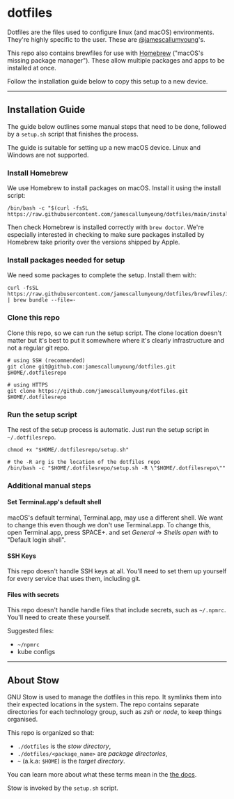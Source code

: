 # dotfiles

Dotfiles are the files used to configure linux (and macOS) environments.
They're highly specific to the user. These are [@jamescallumyoung](https://github.com/jamescallumyoung)'s.

This repo also contains brewfiles for use with [Homebrew](https://brew.sh/) ("macOS's missing package manager").
These allow multiple packages and apps to be installed at once.

Follow the installation guide below to copy this setup to a new device.

---

## Installation Guide

The guide below outlines some manual steps that need to be done, followed by a `setup.sh` script that finishes the process.

The guide is suitable for setting up a new macOS device. Linux and Windows are not supported.

### Install Homebrew

We use Homebrew to install packages on macOS. Install it using the install script:

````shell
/bin/bash -c "$(curl -fsSL https://raw.githubusercontent.com/jamescallumyoung/dotfiles/main/installers/brew.install.sh)"
````

Then check Homebrew is installed correctly with `brew doctor`.
We're especially interested in checking to make sure packages installed by Homebrew take priority over the versions shipped by Apple.

### Install packages needed for setup

We need some packages to complete the setup. Install them with:

```
curl -fsSL https://raw.githubusercontent.com/jamescallumyoung/dotfiles/brewfiles/initial.brewfile | brew bundle --file=-
```

### Clone this repo

Clone this repo, so we can run the setup script.
The clone location doesn't matter but it's best to put it somewhere where it's clearly infrastructure and not a regular git repo.

```shell
# using SSH (recommended)
git clone git@github.com:jamescallumyoung/dotfiles.git $HOME/.dotfilesrepo

# using HTTPS
git clone https://github.com/jamescallumyoung/dotfiles.git $HOME/.dotfilesrepo
```

### Run the setup script

The rest of the setup process is automatic. Just run the setup script in `~/.dotfilesrepo`.

```shell
chmod +x "$HOME/.dotfilesrepo/setup.sh"

# the -R arg is the location of the dotfiles repo
/bin/bash -c "$HOME/.dotfilesrepo/setup.sh -R \"$HOME/.dotfilesrepo\""
```

### Additional manual steps

#### Set Terminal.app's default shell

macOS's default terminal, Terminal.app, may use a different shell. We want to change this even though we don't use Terminal.app.
To change this, open Terminal.app, press SPACE+. and set _General_ -> _Shells open with_ to "Default login shell".

#### SSH Keys

This repo doesn't handle SSH keys at all. You'll need to set them up yourself for every service that uses them, including git.

#### Files with secrets

This repo doesn't handle handle files that include secrets, such as `~/.npmrc`. You'll need to create these yourself.

Suggested files:
- `~/npmrc`
- kube configs

---

## About Stow

GNU Stow is used to manage the dotfiles in this repo. It symlinks them into their expected locations in the system.
The repo contains separate directories for each technology group, such as _zsh_ or _node_, to keep things organised.

This repo is organized so that:

- `./dotfiles` is the _stow directory_,
- `./dotfiles/<package_name>` are _package directories_,
- `~` (a.k.a: `$HOME`) is the _target directory_.

You can learn more about what these terms mean in the [the docs](https://www.gnu.org/software/stow/manual/stow.html#Terminology).

Stow is invoked by the `setup.sh` script.
